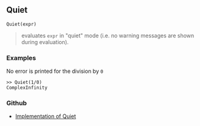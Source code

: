 ## Quiet

```
Quiet(expr)
```

> evaluates `expr` in "quiet" mode (i.e. no warning messages are shown during evaluation).

### Examples
 
No error is printed for the division by `0`

```
>> Quiet(1/0) 
ComplexInfinity
```

### Github

* [Implementation of Quiet](https://github.com/axkr/symja_android_library/blob/master/symja_android_library/matheclipse-core/src/main/java/org/matheclipse/core/builtin/Programming.java#L2364) 
